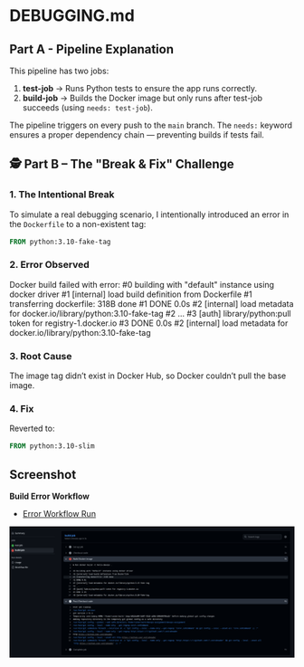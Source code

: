 # DEBUGGING.md

## Part A - Pipeline Explanation
This pipeline has two jobs:
1. **test-job** → Runs Python tests to ensure the app runs correctly.
2. **build-job** → Builds the Docker image but only runs after test-job succeeds (using `needs: test-job`).

The pipeline triggers on every push to the `main` branch.
The `needs:` keyword ensures a proper dependency chain — preventing builds if tests fail.

## 🕵️ Part B – The "Break & Fix" Challenge

### 1. The Intentional Break
To simulate a real debugging scenario, I intentionally introduced an error in the `Dockerfile` to a non-existent tag:
```Dockerfile
FROM python:3.10-fake-tag
```

### 2. Error Observed
Docker build failed with error:
#0 building with "default" instance using docker driver
#1 [internal] load build definition from Dockerfile
#1 transferring dockerfile: 318B done
#1 DONE 0.0s
#2 [internal] load metadata for docker.io/library/python:3.10-fake-tag
#2 ...
#3 [auth] library/python:pull token for registry-1.docker.io
#3 DONE 0.0s
#2 [internal] load metadata for docker.io/library/python:3.10-fake-tag

### 3. Root Cause
The image tag didn’t exist in Docker Hub, so Docker couldn’t pull the base image.

### 4. Fix
Reverted to:

```Dockerfile
FROM python:3.10-slim
```

## Screenshot

**Build Error Workflow**

- [Error Workflow Run](https://github.com/Rishav-Upadhaya/devops-assignment/actions/runs/18309945425/job/52135957716)

![Build Error Workflow Screenshot](images/Part-B/build_error.png)

